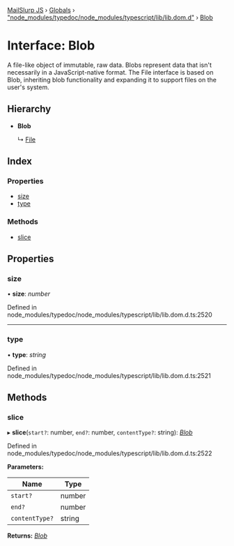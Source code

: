[MailSlurp JS](../README.md) › [Globals](../globals.md) › ["node_modules/typedoc/node_modules/typescript/lib/lib.dom.d"](../modules/_node_modules_typedoc_node_modules_typescript_lib_lib_dom_d_.md) › [Blob](_node_modules_typedoc_node_modules_typescript_lib_lib_dom_d_.blob.md)

# Interface: Blob

A file-like object of immutable, raw data. Blobs represent data that isn't necessarily in a JavaScript-native format. The File interface is based on Blob, inheriting blob functionality and expanding it to support files on the user's system.

## Hierarchy

* **Blob**

  ↳ [File](_node_modules_typedoc_node_modules_typescript_lib_lib_dom_d_.file.md)

## Index

### Properties

* [size](_node_modules_typedoc_node_modules_typescript_lib_lib_dom_d_.blob.md#size)
* [type](_node_modules_typedoc_node_modules_typescript_lib_lib_dom_d_.blob.md#type)

### Methods

* [slice](_node_modules_typedoc_node_modules_typescript_lib_lib_dom_d_.blob.md#slice)

## Properties

###  size

• **size**: *number*

Defined in node_modules/typedoc/node_modules/typescript/lib/lib.dom.d.ts:2520

___

###  type

• **type**: *string*

Defined in node_modules/typedoc/node_modules/typescript/lib/lib.dom.d.ts:2521

## Methods

###  slice

▸ **slice**(`start?`: number, `end?`: number, `contentType?`: string): *[Blob](_node_modules_typedoc_node_modules_typescript_lib_lib_dom_d_.blob.md)*

Defined in node_modules/typedoc/node_modules/typescript/lib/lib.dom.d.ts:2522

**Parameters:**

Name | Type |
------ | ------ |
`start?` | number |
`end?` | number |
`contentType?` | string |

**Returns:** *[Blob](_node_modules_typedoc_node_modules_typescript_lib_lib_dom_d_.blob.md)*
